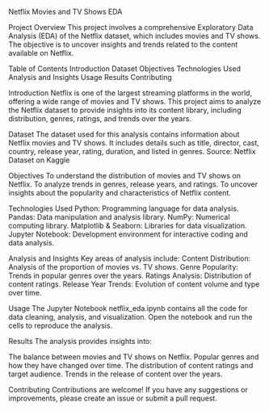 Netflix Movies and TV Shows EDA

Project Overview
This project involves a comprehensive Exploratory Data Analysis (EDA) of the Netflix dataset, which includes movies and TV shows. The objective is to uncover insights and trends related to the content available on Netflix.

Table of Contents
Introduction
Dataset
Objectives
Technologies Used
Analysis and Insights
Usage
Results
Contributing

Introduction
Netflix is one of the largest streaming platforms in the world, offering a wide range of movies and TV shows. This project aims to analyze the Netflix dataset to provide insights into its content library, including distribution, genres, ratings, and trends over the years.

Dataset
The dataset used for this analysis contains information about Netflix movies and TV shows. It includes details such as title, director, cast, country, release year, rating, duration, and listed in genres.
Source: Netflix Dataset on Kaggle

Objectives
To understand the distribution of movies and TV shows on Netflix.
To analyze trends in genres, release years, and ratings.
To uncover insights about the popularity and characteristics of Netflix content.

Technologies Used
Python: Programming language for data analysis.
Pandas: Data manipulation and analysis library.
NumPy: Numerical computing library.
Matplotlib & Seaborn: Libraries for data visualization.
Jupyter Notebook: Development environment for interactive coding and data analysis.

Analysis and Insights
Key areas of analysis include:
Content Distribution: Analysis of the proportion of movies vs. TV shows.
Genre Popularity: Trends in popular genres over the years.
Ratings Analysis: Distribution of content ratings.
Release Year Trends: Evolution of content volume and type over time.

Usage
The Jupyter Notebook netflix_eda.ipynb contains all the code for data cleaning, analysis, and visualization. Open the notebook and run the cells to reproduce the analysis.

Results
The analysis provides insights into:

The balance between movies and TV shows on Netflix.
Popular genres and how they have changed over time.
The distribution of content ratings and target audience.
Trends in the release of content over the years.

Contributing
Contributions are welcome! If you have any suggestions or improvements, please create an issue or submit a pull request.
